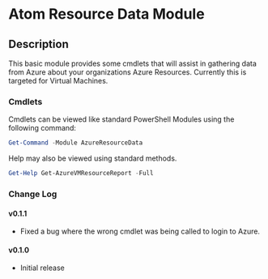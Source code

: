# Atom Resource Data Module

## Description

This basic module provides some cmdlets that will assist in gathering data from Azure about your organizations Azure Resources. Currently this is targeted for Virtual Machines.

### Cmdlets

Cmdlets can be viewed like standard PowerShell Modules using the following command:

``` PowerShell
Get-Command -Module AzureResourceData
```

Help may also be viewed using standard methods.

``` PowerShell
Get-Help Get-AzureVMResourceReport -Full
```

### Change Log

#### v0.1.1

* Fixed a bug where the wrong cmdlet was being called to login to Azure.

#### v0.1.0

* Initial release